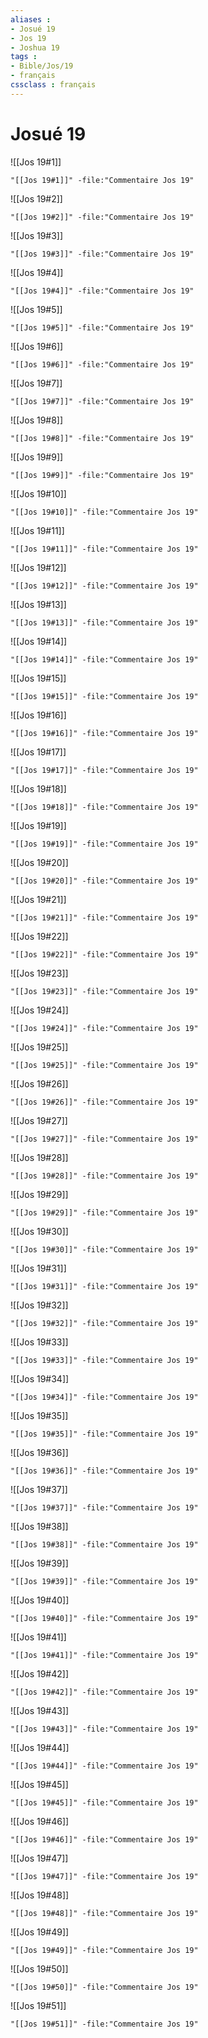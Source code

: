 ```yaml
---
aliases : 
- Josué 19
- Jos 19
- Joshua 19
tags : 
- Bible/Jos/19
- français
cssclass : français
---
```


# Josué 19

![[Jos 19#1]]

```query
"[[Jos 19#1]]" -file:"Commentaire Jos 19"
```

![[Jos 19#2]]

```query
"[[Jos 19#2]]" -file:"Commentaire Jos 19"
```

![[Jos 19#3]]

```query
"[[Jos 19#3]]" -file:"Commentaire Jos 19"
```

![[Jos 19#4]]

```query
"[[Jos 19#4]]" -file:"Commentaire Jos 19"
```

![[Jos 19#5]]

```query
"[[Jos 19#5]]" -file:"Commentaire Jos 19"
```

![[Jos 19#6]]

```query
"[[Jos 19#6]]" -file:"Commentaire Jos 19"
```

![[Jos 19#7]]

```query
"[[Jos 19#7]]" -file:"Commentaire Jos 19"
```

![[Jos 19#8]]

```query
"[[Jos 19#8]]" -file:"Commentaire Jos 19"
```

![[Jos 19#9]]

```query
"[[Jos 19#9]]" -file:"Commentaire Jos 19"
```

![[Jos 19#10]]

```query
"[[Jos 19#10]]" -file:"Commentaire Jos 19"
```

![[Jos 19#11]]

```query
"[[Jos 19#11]]" -file:"Commentaire Jos 19"
```

![[Jos 19#12]]

```query
"[[Jos 19#12]]" -file:"Commentaire Jos 19"
```

![[Jos 19#13]]

```query
"[[Jos 19#13]]" -file:"Commentaire Jos 19"
```

![[Jos 19#14]]

```query
"[[Jos 19#14]]" -file:"Commentaire Jos 19"
```

![[Jos 19#15]]

```query
"[[Jos 19#15]]" -file:"Commentaire Jos 19"
```

![[Jos 19#16]]

```query
"[[Jos 19#16]]" -file:"Commentaire Jos 19"
```

![[Jos 19#17]]

```query
"[[Jos 19#17]]" -file:"Commentaire Jos 19"
```

![[Jos 19#18]]

```query
"[[Jos 19#18]]" -file:"Commentaire Jos 19"
```

![[Jos 19#19]]

```query
"[[Jos 19#19]]" -file:"Commentaire Jos 19"
```

![[Jos 19#20]]

```query
"[[Jos 19#20]]" -file:"Commentaire Jos 19"
```

![[Jos 19#21]]

```query
"[[Jos 19#21]]" -file:"Commentaire Jos 19"
```

![[Jos 19#22]]

```query
"[[Jos 19#22]]" -file:"Commentaire Jos 19"
```

![[Jos 19#23]]

```query
"[[Jos 19#23]]" -file:"Commentaire Jos 19"
```

![[Jos 19#24]]

```query
"[[Jos 19#24]]" -file:"Commentaire Jos 19"
```

![[Jos 19#25]]

```query
"[[Jos 19#25]]" -file:"Commentaire Jos 19"
```

![[Jos 19#26]]

```query
"[[Jos 19#26]]" -file:"Commentaire Jos 19"
```

![[Jos 19#27]]

```query
"[[Jos 19#27]]" -file:"Commentaire Jos 19"
```

![[Jos 19#28]]

```query
"[[Jos 19#28]]" -file:"Commentaire Jos 19"
```

![[Jos 19#29]]

```query
"[[Jos 19#29]]" -file:"Commentaire Jos 19"
```

![[Jos 19#30]]

```query
"[[Jos 19#30]]" -file:"Commentaire Jos 19"
```

![[Jos 19#31]]

```query
"[[Jos 19#31]]" -file:"Commentaire Jos 19"
```

![[Jos 19#32]]

```query
"[[Jos 19#32]]" -file:"Commentaire Jos 19"
```

![[Jos 19#33]]

```query
"[[Jos 19#33]]" -file:"Commentaire Jos 19"
```

![[Jos 19#34]]

```query
"[[Jos 19#34]]" -file:"Commentaire Jos 19"
```

![[Jos 19#35]]

```query
"[[Jos 19#35]]" -file:"Commentaire Jos 19"
```

![[Jos 19#36]]

```query
"[[Jos 19#36]]" -file:"Commentaire Jos 19"
```

![[Jos 19#37]]

```query
"[[Jos 19#37]]" -file:"Commentaire Jos 19"
```

![[Jos 19#38]]

```query
"[[Jos 19#38]]" -file:"Commentaire Jos 19"
```

![[Jos 19#39]]

```query
"[[Jos 19#39]]" -file:"Commentaire Jos 19"
```

![[Jos 19#40]]

```query
"[[Jos 19#40]]" -file:"Commentaire Jos 19"
```

![[Jos 19#41]]

```query
"[[Jos 19#41]]" -file:"Commentaire Jos 19"
```

![[Jos 19#42]]

```query
"[[Jos 19#42]]" -file:"Commentaire Jos 19"
```

![[Jos 19#43]]

```query
"[[Jos 19#43]]" -file:"Commentaire Jos 19"
```

![[Jos 19#44]]

```query
"[[Jos 19#44]]" -file:"Commentaire Jos 19"
```

![[Jos 19#45]]

```query
"[[Jos 19#45]]" -file:"Commentaire Jos 19"
```

![[Jos 19#46]]

```query
"[[Jos 19#46]]" -file:"Commentaire Jos 19"
```

![[Jos 19#47]]

```query
"[[Jos 19#47]]" -file:"Commentaire Jos 19"
```

![[Jos 19#48]]

```query
"[[Jos 19#48]]" -file:"Commentaire Jos 19"
```

![[Jos 19#49]]

```query
"[[Jos 19#49]]" -file:"Commentaire Jos 19"
```

![[Jos 19#50]]

```query
"[[Jos 19#50]]" -file:"Commentaire Jos 19"
```

![[Jos 19#51]]

```query
"[[Jos 19#51]]" -file:"Commentaire Jos 19"
```

